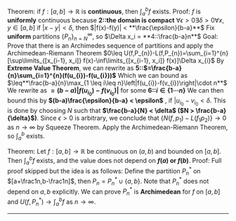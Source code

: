Theorem: if $f: [a, b] \to \mathbb{R}$ is **continuous**, then $\int_a^b f$ exists. 
Proof:
$f$ is **uniformly** continuous because **2::the domain is compact**
$\forall \epsilon > 0 \exists \delta > 0 \forall x,y\in[a,b]$ if $|x - y| < \delta$, then $|f(x)-f(y)| < **\frac{\epsilon}{b-a}**$
Fix **uniform** partitions $\{P_n\}_{n=N}^{\infty}$, so $\Delta x_i = **4::\frac{b-a}n**$
Goal: 
Prove that there is an Archimedes sequence of partitions and apply the Archimedean-Riemann Theorem
$0\leq U(f,P_{n})-L(f,P_{n})=\sum_{i=1}^{n}[\sup\limits_{[x_{i-1}, x_i]} f(x)-\inf\limits_{[x_{i-1}, x_i]} f(x)]\Delta x_{i}$
By **Extreme Value Theorem**, we can rewrite as
**5::$=\frac{b-a}{n}\sum_{i=1}^{n}(f(u_{i})-f(u_{i}))$**
Which we can bound as
$\leq**\frac{b-a}{n}\max_{1 \leq i\leq n}\left|f(u_{i})-f(v_{i})\right|\cdot n**$
We rewrite as **$=(b-a)|f(u_{i_0})-f(v_{i_0})|$** for some **6::$i \in \{1 \cdots n\}$**
We can then bound this by **$(b-a)\frac{\epsilon}{b-a} < \epsilon$** , if $|u_{i_0} - v_{i_0} < \delta$.
This is done by choosing $N$ such that **$\frac{b-a}{N} < \delta$ ($N > \frac{b-a}{\delta}$)**.
Since $\epsilon > 0$ is arbitrary, we conclude that $\{N(f,p_{1})-L(f_{1}p_{2})\}\rightarrow0$ as $n \rightarrow \infty$ by Squeeze Theorem. Apply the Archimedean-Riemann Theorem, so $\int_a^b$ exists.

Theorem: Let $f: [a, b] \to \mathbb{R}$ be continuous on $(a, b)$ and bounded on $[a, b]$. 
Then $\int_a^b f$ exists, and the value does not depend on **$f(a)$ or $f(b)$**.
Proof:
Full proof skipped but the idea is as follows:
Define the partition $P_n^*$ on $[a+\frac1n,b-\frac1n]$, then $P_{n}=P_{n}^{*}\cup\{a,b\}$. 
Note that $P_n^*$ does not depend on $a, b$ explicitly. We can prove $P_n^*$ is **Archimedean** for $f$ on $[a, b]$ and $U(f, P_n^*) \rightarrow \int_a^b f$ as $n \rightarrow \infty$. 

***